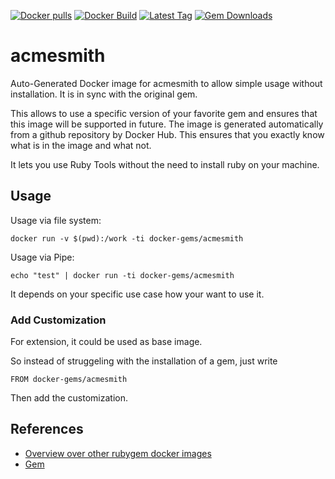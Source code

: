 [![Docker pulls](https://img.shields.io/docker/pulls/rubygem/acmesmith.svg)](https://hub.docker.com/r/rubygem/acmesmith/)
[![Docker Build](https://img.shields.io/docker/automated/rubygem/acmesmith.svg)](https://hub.docker.com/r/rubygem/acmesmith/)
[![Latest Tag](https://img.shields.io/github/tag/docker-rubygem/acmesmith.svg)](https://hub.docker.com/r/rubygem/acmesmith/)
[![Gem Downloads](https://img.shields.io/gem/dt/acmesmith.svg)](https://rubygems.org/gems/acmesmith/)
# acmesmith

Auto-Generated Docker image for acmesmith to allow simple usage without installation.
It is in sync with the original gem.

This allows to use a specific version of your favorite gem and ensures that this image will be supported in future.
The image is generated automatically from a github repository by Docker Hub.
This ensures that you exactly know what is in the image and what not.

It lets you use Ruby Tools without the need to install ruby on your machine.

## Usage

Usage via file system:

`docker run -v $(pwd):/work -ti docker-gems/acmesmith`

Usage via Pipe:

`echo "test" | docker run -ti docker-gems/acmesmith`

It depends on your specific use case how your want to use it.

### Add Customization

For extension, it could be used as base image.

So instead of struggeling with the installation of a gem, just write

`FROM docker-gems/acmesmith`

Then add the customization.

## References

 - [Overview over other rubygem docker images](https://github.com/thinkbot/docker-rubygem)
 - [Gem](https://rubygems.org/gems/acmesmith/)
